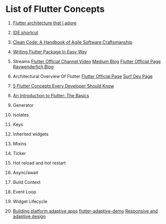 # List of Flutter Concepts
 01. [Flutter architecture that I adore](https://medium.com/indiancoder/flutterarchitecturethatiadore8139080abb)
 02. [IDE shortcut](https://www.youtube.com/watch?v=_4rSbklsVkk)
 03. [Clean Code: A Handbook of Agile Software Craftsmanship](https://www.oreilly.com/library/view/cleancodea/9780136083238/)
 04. [Writing Flutter Package In Easy Way](https://medium.com/indiancoder/writingflutterpackageinaneasywaydc1e7410637d)
 05. Streams
       [Flutter Official Channel Video](https://www.youtube.com/watch?v=nQBpOIHE4eE)
       [Medium Blog](https://medium.com/fluttercommunity/flutterstreambasicsforbeginnerseda23e44e32f)
       [Flutter Official Page](https://dart.dev/tutorials/language/streams)
       [Raywenderlich Blog](https://www.raywenderlich.com/books/flutterapprentice/v1.0.ea3/chapters/15streams)
 06. Architectural Overview Of Flutter
       [Flutter Official Page](https://docs.flutter.dev/resources/architecturaloverview)
       [Surf Dev Page](https://surf.dev/flutterarchitectureguide/)
 07. [5 Flutter Concepts Every Developer Should Know](https://medium.com/codechai/5conceptseveryflutterdevshouldknow48673ab074cb)
 08. [An Introduction to Flutter: The Basics](https://www.freecodecamp.org/news/anintroductiontoflutterthebasics9fe541fd39e2/)

 09. Generator
 10. Isolates
 11. Keys
 12. Inherited widgets
 13. Mixins
 14. Ticker 
 15. Hot reload and hot restart 
 16. Async/await
 17. Build Context
 18. Event Loop
 19. Widget Lifecycle
 20. [Building platform adaptive apps](https://www.youtube.com/watch?v=RCdeSKVt7LI)
     [flutter-adaptive-demo](https://github.com/gskinnerTeam/flutter-adaptive-demo/tree/master/lib)
     [Responsive and adaptive design](https://docs.flutter.dev/ui/layout/responsive/adaptive-responsive)
